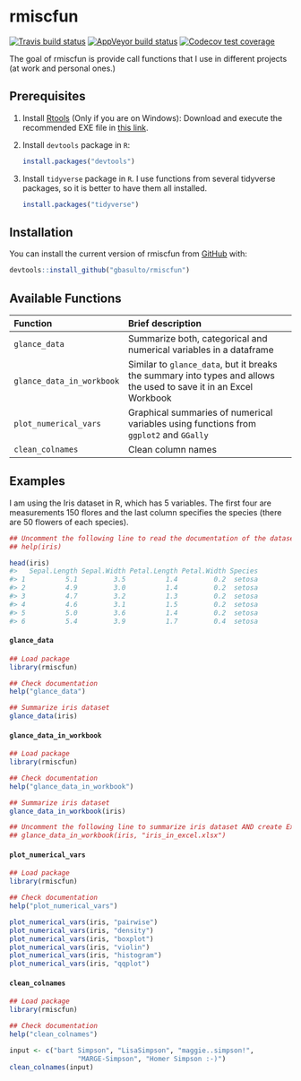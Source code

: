 
<!-- README.md is generated from README.Rmd. Please edit that file -->
rmiscfun
========

<!-- badges: start -->
[![Travis build status](https://travis-ci.org/gbasulto/rmiscfun.svg?branch=master)](https://travis-ci.org/gbasulto/rmiscfun) [![AppVeyor build status](https://ci.appveyor.com/api/projects/status/github/gbasulto/rmiscfun?branch=master&svg=true)](https://ci.appveyor.com/project/gbasulto/rmiscfun) [![Codecov test coverage](https://codecov.io/gh/gbasulto/rmiscfun/branch/master/graph/badge.svg)](https://codecov.io/gh/gbasulto/rmiscfun?branch=master) <!-- badges: end -->

The goal of rmiscfun is provide call functions that I use in different projects (at work and personal ones.)

Prerequisites
-------------

1.  Install [Rtools](https://cran.r-project.org/bin/windows/Rtools/) (Only if you are on Windows): Download and execute the recommended EXE file in [this link](https://cran.r-project.org/bin/windows/Rtools/).
2.  Install `devtools` package in `R`:

    ``` r
    install.packages("devtools")
    ```

3.  Install `tidyverse` package in `R`. I use functions from several tidyverse packages, so it is better to have them all installed.

    ``` r
    install.packages("tidyverse")
    ```

Installation
------------

You can install the current version of rmiscfun from [GitHub](https://github.com/) with:

``` r
devtools::install_github("gbasulto/rmiscfun")
```

Available Functions
-------------------

<table>
<colgroup>
<col width="26%" />
<col width="73%" />
</colgroup>
<thead>
<tr class="header">
<th align="left">Function</th>
<th align="left">Brief description</th>
</tr>
</thead>
<tbody>
<tr class="odd">
<td align="left"><code>glance_data</code></td>
<td align="left">Summarize both, categorical and numerical variables in a dataframe</td>
</tr>
<tr class="even">
<td align="left"><code>glance_data_in_workbook</code></td>
<td align="left">Similar to <code>glance_data</code>, but it breaks the summary into types and allows the used to save it in an Excel Workbook</td>
</tr>
<tr class="odd">
<td align="left"><code>plot_numerical_vars</code></td>
<td align="left">Graphical summaries of numerical variables using functions from <code>ggplot2</code> and <code>GGally</code></td>
</tr>
<tr class="even">
<td align="left"><code>clean_colnames</code></td>
<td align="left">Clean column names</td>
</tr>
</tbody>
</table>

Examples
--------

I am using the Iris dataset in R, which has 5 variables. The first four are measurements 150 flores and the last column specifies the species (there are 50 flowers of each species).

``` r
## Uncomment the following line to read the documentation of the dataset.
## help(iris)

head(iris)
#>   Sepal.Length Sepal.Width Petal.Length Petal.Width Species
#> 1          5.1         3.5          1.4         0.2  setosa
#> 2          4.9         3.0          1.4         0.2  setosa
#> 3          4.7         3.2          1.3         0.2  setosa
#> 4          4.6         3.1          1.5         0.2  setosa
#> 5          5.0         3.6          1.4         0.2  setosa
#> 6          5.4         3.9          1.7         0.4  setosa
```

#### `glance_data`

``` r
## Load package
library(rmiscfun)

## Check documentation
help("glance_data")

## Summarize iris dataset
glance_data(iris)
```

#### `glance_data_in_workbook`

``` r
## Load package
library(rmiscfun)

## Check documentation
help("glance_data_in_workbook")

## Summarize iris dataset
glance_data_in_workbook(iris)

## Uncomment the following line to summarize iris dataset AND create Excel Worksheet
## glance_data_in_workbook(iris, "iris_in_excel.xlsx")
```

#### `plot_numerical_vars`

``` r
## Load package
library(rmiscfun)

## Check documentation
help("plot_numerical_vars")

plot_numerical_vars(iris, "pairwise")
plot_numerical_vars(iris, "density")
plot_numerical_vars(iris, "boxplot")
plot_numerical_vars(iris, "violin")
plot_numerical_vars(iris, "histogram")
plot_numerical_vars(iris, "qqplot")
```

#### `clean_colnames`

``` r
## Load package
library(rmiscfun)

## Check documentation
help("clean_colnames")

input <- c("bart Simpson", "LisaSimpson", "maggie..simpson!",
                 "MARGE-Simpson", "Homer Simpson :-)")
clean_colnames(input)
```
